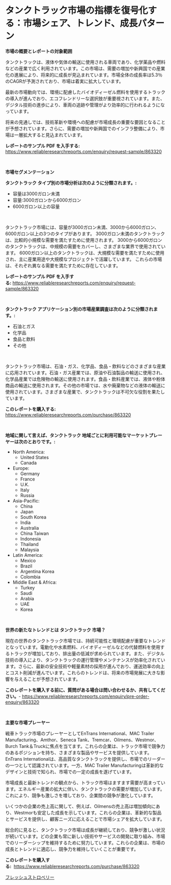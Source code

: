 <p><h1>タンクトラック市場の指標を復号化する：市場シェア、トレンド、成長パターン</h1></p><p><strong>市場の概要とレポートの対象範囲</strong></p>
<p><p>タンクトラックは、液体や気体の輸送に使用される車両であり、化学薬品や燃料などの産業で広く利用されています。この市場は、需要の増加や新興国での産業化の進展により、将来的に成長が見込まれています。市場全体の成長率は5.3％のCAGRが予測されており、市場は着実に拡大しています。</p><p>最新の市場動向では、環境に配慮したバイオディーゼル燃料を使用するトラックの導入が進んでおり、エコフレンドリーな選択肢が重要視されています。また、デジタル技術の進歩により、車両の追跡や管理がより効率的に行われるようになっています。</p><p>将来の見通しでは、技術革新や環境への配慮が市場成長の重要な要因となることが予想されています。さらに、需要の増加や新興国でのインフラ整備により、市場は一層拡大すると見込まれています。</p></p>
<p><strong>レポートのサンプル PDF を入手する:</strong> <a href="https://www.reliableresearchreports.com/enquiry/request-sample/863320">https://www.reliableresearchreports.com/enquiry/request-sample/863320</a></p>
<p>&nbsp;</p>
<p><strong>市場セグメンテーション</strong></p>
<p><strong>タンクトラック タイプ別の市場分析は次のように分類されます。:</strong></p>
<p><ul><li>容量は3000ガロン未満</li><li>容量:3000ガロンから6000ガロン</li><li>6000ガロン以上の容量</li></ul></p>
<p>&nbsp;</p>
<p><p>タンクトラック市場には、容量が3000ガロン未満、3000から6000ガロン、6000ガロン以上の3つのタイプがあります。 3000ガロン未満のタンクトラックは、比較的小規模な需要を満たすために使用されます。 3000から6000ガロンのタンクトラックは、中規模の需要をカバーし、さまざまな業界で使用されています。 6000ガロン以上のタンクトラックは、大規模な需要を満たすために使用され、主に産業用途や大規模なプロジェクトで活躍しています。 これらの市場は、それぞれ異なる需要を満たすために存在しています。</p></p>
<p><strong>レポートのサンプル PDF を入手する:</strong>&nbsp;<a href="https://www.reliableresearchreports.com/enquiry/request-sample/863320">https://www.reliableresearchreports.com/enquiry/request-sample/863320</a></p>
<p>&nbsp;</p>
<p><strong> タンクトラック アプリケーション別の市場産業調査は次のように分類されます。:</strong></p>
<p><ul><li>石油とガス</li><li>化学品</li><li>食品と飲料</li><li>その他</li></ul></p>
<p>&nbsp;</p>
<p><p>タンクトラック市場は、石油・ガス、化学品、食品・飲料などのさまざまな産業に応用されています。石油・ガス産業では、原油や石油製品の輸送に使用され、化学品産業では危険物の輸送に使用されます。食品・飲料産業では、液体や粉体商品の輸送に使用されます。その他の市場では、水や廃棄物などの液体の輸送に使用されています。さまざまな産業で、タンクトラックは不可欠な役割を果たしています。</p></p>
<p><strong>このレポートを購入する:</strong>&nbsp; <a href="https://www.reliableresearchreports.com/purchase/863320">https://www.reliableresearchreports.com/purchase/863320</a></p>
<p>&nbsp;</p>
<p><strong>地域に関して言えば、タンクトラック 地域ごとに利用可能なマーケットプレーヤーは次のとおりです。:</strong></p>
<p><ul>
    <li>
        North America:
        <ul>
            <li>United States</li>
            <li>Canada</li>
        </ul>
    </li>
    <li>
        Europe:
        <ul>
            <li>Germany</li>
            <li>France</li>
            <li>U.K.</li>
            <li>Italy</li>
            <li>Russia</li>
        </ul>
    </li>
    <li>
        Asia-Pacific:
        <ul>
            <li>China</li>
            <li>Japan</li>
            <li>South Korea</li>
            <li>India</li>
            <li>Australia</li>
            <li>China Taiwan</li>
            <li>Indonesia</li>
            <li>Thailand</li>
            <li>Malaysia</li>
        </ul>
    </li>
    <li>
        Latin America:
        <ul>
            <li>Mexico</li>
            <li>Brazil</li>
            <li>Argentina Korea</li>
            <li>Colombia</li>
        </ul>
    </li>
    <li>
        Middle East & Africa:
        <ul>
            <li>Turkey</li>
            <li>Saudi</li>
            <li>Arabia</li>
            <li>UAE</li>
            <li>Korea</li>
        </ul>
    </li>
    </ul></p>
<p>&nbsp;</p>
<p><strong>世界の新たなトレンドとは タンクトラック 市場？</strong></p>
<p><p>現在の世界のタンクトラック市場では、持続可能性と環境配慮が重要なトレンドとなっています。電動化や水素燃料、バイオディーゼルなどの代替燃料を使用するトラックが増加しており、排出量の低減が求められています。また、デジタル技術の導入により、タンクトラックの運行管理やメンテナンスが効率化されています。さらに、最新の安全技術や軽量素材の採用が進んでおり、運送効率の向上とコスト削減が進んでいます。これらのトレンドは、将来の市場発展に大きな影響を与えることが予想されています。</p></p>
<p><strong>このレポートを購入する前に、質問がある場合は問い合わせるか、共有してください。</strong>- <a href="https://www.reliableresearchreports.com/enquiry/pre-order-enquiry/863320">https://www.reliableresearchreports.com/enquiry/pre-order-enquiry/863320</a></p>
<p>&nbsp;</p>
<p><strong>主要な市場プレーヤー</strong></p>
<p><p>戦車トラック市場のプレーヤーとしてEnTrans International、MAC Trailer Manufacturing、Amthor、Seneca Tank、Tremcar、Oilmens、Westmor、Burch Tank＆Truckに焦点を当てます。これらの企業は、トラック市場で競争力のあるポジションを持ち、さまざまな製品やサービスを提供しています。EnTrans Internationalは、高品質なタンクトラックを提供し、市場でのリーダーの一つとして認識されています。一方、MAC Trailer Manufacturingは革新的なデザインと技術で知られ、市場での一定の成長を遂げています。</p><p>市場成長と最新トレンドの観点から、トラック市場はますます需要が高まっています。エネルギー産業の拡大に伴い、タンクトラックの需要が増加しています。これにより、競争も激しさを増しており、企業間の競争が激化しています。</p><p>いくつかの企業の売上高に関して、例えば、Oilmensの売上高は増加傾向にあり、Westmorも安定した成長を示しています。これらの企業は、革新的な製品とサービスを提供し、顧客ニーズに応えることで市場シェアを拡大しています。</p><p>総合的に見ると、タンクトラック市場は成長が継続しており、競争が激しい状況が続いています。どの企業も常に新しい技術やサービスの開発に取り組み、市場でのリーダーシップを維持するために努力しています。これらの企業は、市場の成長とトレンドに適応し、競争力を維持していくことが重要です。</p></p>
<p><strong>このレポートを購入する:</strong>&nbsp;&nbsp;<a href="https://www.reliableresearchreports.com/purchase/863320">https://www.reliableresearchreports.com/purchase/863320</a></p>
<p><p><a href="https://github.com/Sophiaard2003/Market-Research-Report-List-1/blob/main/399506817383.md">フレッシュストロベリー</a></p></p>